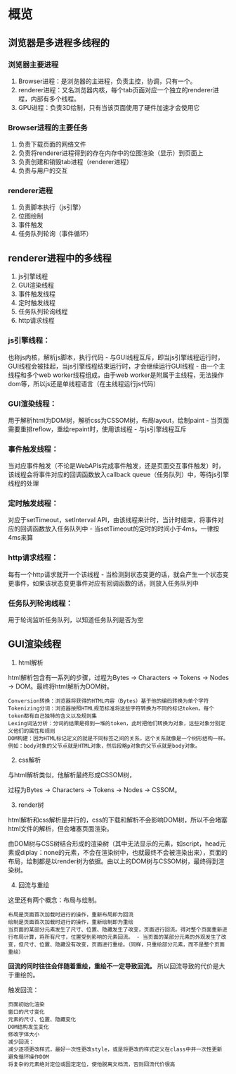 # 概览

## 浏览器是多进程多线程的
### 浏览器主要进程
1. Browser进程：是浏览器的主进程，负责主控，协调，只有一个。
2. renderer进程：又名浏览器内核，每个tab页面对应一个独立的renderer进程，内部有多个线程。
3. GPU进程：负责3D绘制，只有当该页面使用了硬件加速才会使用它

### Browser进程的主要任务

1. 负责下载页面的网络文件
2. 负责将renderer进程得到的存在内存中的位图渲染（显示）到页面上
3. 负责创建和销毁tab进程（renderer进程）
4. 负责与用户的交互

### renderer进程

1. 负责脚本执行（js引擎）
2. 位图绘制
3. 事件触发
4. 任务队列轮询（事件循环）

## renderer进程中的多线程
1. js引擎线程
2. GUI渲染线程
3. 事件触发线程
4. 定时触发线程
5. 任务队列轮询线程
6. http请求线程

### js引擎线程：
也称js内核，解析js脚本，执行代码 - 与GUI线程互斥，即当js引擎线程运行时，GUI线程会被挂起，当js引擎线程结束运行时，才会继续运行GUI线程 - 由一个主线程和多个web worker线程组成，由于web worker是附属于主线程，无法操作dom等，所以js还是单线程语言（在主线程运行js代码）

### GUI渲染线程：
用于解析html为DOM树，解析css为CSSOM树，布局layout，绘制paint - 当页面需要重排reflow，重绘repaint时，使用该线程 - 与js引擎线程互斥

### 事件触发线程：
当对应事件触发（不论是WebAPIs完成事件触发，还是页面交互事件触发）时，该线程会将事件对应的回调函数放入callback queue（任务队列）中，等待js引擎线程的处理

### 定时触发线程：
对应于setTimeout，setInterval API，由该线程来计时，当计时结束，将事件对应的回调函数放入任务队列中 - 当setTimeout的定时的时间小于4ms，一律按4ms来算

### http请求线程：
每有一个http请求就开一个该线程 - 当检测到状态变更的话，就会产生一个状态变更事件，如果该状态变更事件对应有回调函数的话，则放入任务队列中

### 任务队列轮询线程：
用于轮询监听任务队列，以知道任务队列是否为空

## GUI渲染线程
1. html解析

html解析包含有一系列的步骤，过程为Bytes -> Characters -> Tokens -> Nodes -> DOM。最终将html解析为DOM树。

```
Conversion转换：浏览器将获得的HTML内容（Bytes）基于他的编码转换为单个字符
Tokenizing分词：浏览器按照HTML规范标准将这些字符转换为不同的标记token。每个token都有自己独特的含义以及规则集
Lexing词法分析：分词的结果是得到一堆的token，此时把他们转换为对象，这些对象分别定义他们的属性和规则
DOM构建：因为HTML标记定义的就是不同标签之间的关系，这个关系就像是一个树形结构一样。例如：body对象的父节点就是HTML对象，然后段略p对象的父节点就是body对象。
```

2. css解析

与html解析类似，他解析最终形成CSSOM树，

过程为Bytes -> Characters -> Tokens -> Nodes -> CSSOM。

3. render树

html解析和css解析是并行的，css的下载和解析不会影响DOM树，所以不会堵塞html文件的解析，但会堵塞页面渲染。

由DOM树与CSS树结合形成的渲染树（其中无法显示的元素，如script，head元素或diplay：none的元素，不会在渲染树中，也就最终不会被渲染出来），页面的布局，绘制都是以render树为依据。由以上的DOM树与CSSOM树，最终得到渲染树。

4. 回流与重绘

这里还有两个概念：布局与绘制。
```
布局是页面首次加载时进行的操作，重新布局即为回流
绘制是页面首次加载时进行的操作，重新绘制即为重绘
当页面的某部分元素发生了尺寸、位置、隐藏发生了改变，页面进行回流。得对整个页面重新进行布局计算，将所有尺寸，位置受到影响的元素回流。 - 当页面的某部分元素的外观发生了改变，但尺寸、位置、隐藏没有改变，页面进行重绘。（同样，只重绘部分元素，而不是整个页面重绘）
```

**回流的同时往往会伴随着重绘，重绘不一定导致回流。** 所以回流导致的代价是大于重绘的。

触发回流：
```
页面初始化渲染
窗口的尺寸变化
元素的尺寸、位置、隐藏变化
DOM结构发生变化
修改字体大小
减少回流：
减少逐项更改样式，最好一次性更改style，或是将更改的样式定义在class中并一次性更新
避免循环操作DOM
将复杂的元素绝对定位或固定定位，使他脱离文档流，否则回流代价很高
```